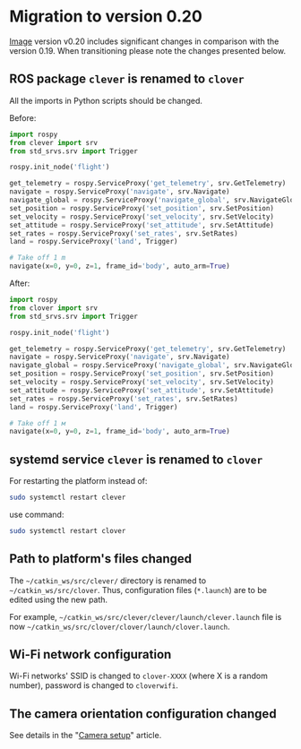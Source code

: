 # Migration to version 0.20

[Image](image.md) version v0.20 includes significant changes in comparison with the version 0.19. When transitioning please note the changes presented below.

## ROS package `clever` is renamed to `clover`

All the imports in Python scripts should be changed.

Before:

```python
import rospy
from clever import srv
from std_srvs.srv import Trigger

rospy.init_node('flight')

get_telemetry = rospy.ServiceProxy('get_telemetry', srv.GetTelemetry)
navigate = rospy.ServiceProxy('navigate', srv.Navigate)
navigate_global = rospy.ServiceProxy('navigate_global', srv.NavigateGlobal)
set_position = rospy.ServiceProxy('set_position', srv.SetPosition)
set_velocity = rospy.ServiceProxy('set_velocity', srv.SetVelocity)
set_attitude = rospy.ServiceProxy('set_attitude', srv.SetAttitude)
set_rates = rospy.ServiceProxy('set_rates', srv.SetRates)
land = rospy.ServiceProxy('land', Trigger)

# Take off 1 m
navigate(x=0, y=0, z=1, frame_id='body', auto_arm=True)
```

After:

```python
import rospy
from clover import srv
from std_srvs.srv import Trigger

rospy.init_node('flight')

get_telemetry = rospy.ServiceProxy('get_telemetry', srv.GetTelemetry)
navigate = rospy.ServiceProxy('navigate', srv.Navigate)
navigate_global = rospy.ServiceProxy('navigate_global', srv.NavigateGlobal)
set_position = rospy.ServiceProxy('set_position', srv.SetPosition)
set_velocity = rospy.ServiceProxy('set_velocity', srv.SetVelocity)
set_attitude = rospy.ServiceProxy('set_attitude', srv.SetAttitude)
set_rates = rospy.ServiceProxy('set_rates', srv.SetRates)
land = rospy.ServiceProxy('land', Trigger)

# Take off 1 м
navigate(x=0, y=0, z=1, frame_id='body', auto_arm=True)
```

## systemd service `clever` is renamed to `clover`

For restarting the platform instead of:

```bash
sudo systemctl restart clever
```

use command:

```bash
sudo systemctl restart clover
```

## Path to platform's files changed

The `~/catkin_ws/src/clever/` directory is renamed to `~/catkin_ws/src/clover`. Thus, configuration files (`*.launch`) are to be edited using the new path.

For example, `~/catkin_ws/src/clever/clever/launch/clever.launch` file is now `~/catkin_ws/src/clover/clover/launch/clover.launch`.

## Wi-Fi network configuration

Wi-Fi networks' SSID is changed to `clover-XXXX` (where X is a random number), password is changed to `cloverwifi`.

## The camera orientation configuration changed

See details in the "[Camera setup](camera_setup.md#frame)" article.
